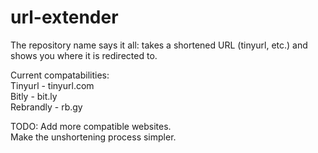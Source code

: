 # url-extender
The repository name says it all: takes a shortened URL (tinyurl, etc.) and shows you where it is redirected to.

Current compatabilities:  
Tinyurl - tinyurl.com  
Bitly - bit.ly  
Rebrandly - rb.gy 

TODO:
Add more compatible websites.  
Make the unshortening process simpler.
